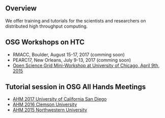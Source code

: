 

[title]: - "DHTC training events"

## Overview

We offer training and tutorials for the scientists and researchers on distributed  high throughput computing. 

## OSG Workshops on HTC

  * RMACC, Boulder, August 15-17, 2017 (comming soon)
  * PEARC17, New Orleans, July 9-13, 2017 (comming soon)
  * [Open Science Grid Mini-Workshop at University of Chicago, April 9th, 2015](http://swc-osg-workshop.github.io/MiniOSG-2015-04-09-UChicago/index.html)

## Tutorial session in OSG All Hands Meetings

  * [AHM 2017 University of California San Diego](https://swc-osg-workshop.github.io/2017-03-09-UCSD-AHM/)
  * [AHM 2016 Clemson University](https://indico.fnal.gov/sessionDisplay.py?sessionId=21&confId=10571#20160317) 
  * [AHM 2015 Northwestern University](https://indico.fnal.gov/sessionDisplay.py?sessionId=6&confId=8580#20150324)
  
